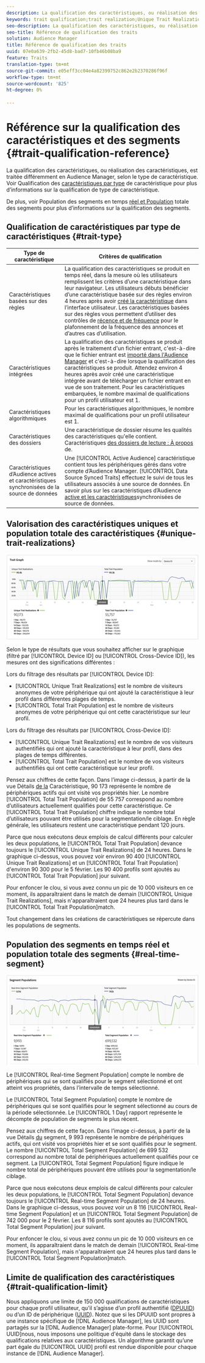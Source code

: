 ```yaml
---
description: La qualification des caractéristiques, ou réalisation des caractéristiques, est traitée différemment en Audience Manager, selon le type de caractéristique. Consultez le tableau ci-dessous pour obtenir des informations détaillées sur la qualification des caractéristiques.
keywords: trait qualification;trait realization;Unique Trait Realizations;UTR;Total Trait Population;TTP
seo-description: La qualification des caractéristiques, ou réalisation des caractéristiques, est traitée différemment en Audience Manager, selon le type de caractéristique. Consultez le tableau ci-dessous pour obtenir des informations détaillées sur la qualification des caractéristiques.
seo-title: Référence de qualification des traits
solution: Audience Manager
title: Référence de qualification des traits
uuid: 07e0a639-2fb2-45d8-bad7-10fb46b08ba9
feature: Traits
translation-type: tm+mt
source-git-commit: e05eff3cc04e4a82399752c862e2b2370286f96f
workflow-type: tm+mt
source-wordcount: '825'
ht-degree: 0%

---
```



# Référence sur la qualification des caractéristiques et des segments {#trait-qualification-reference}

La qualification des caractéristiques, ou réalisation des caractéristiques, est traitée différemment en Audience Manager, selon le type de caractéristique. Voir Qualification des [caractéristiques par type](#trait-type) de caractéristique pour plus d’informations sur la qualification de type de caractéristique.

De plus, voir Population des segments en temps [réel et Population](#real-time-segment) totale des segments pour plus d’informations sur la qualification des segments.



## Qualification de caractéristiques par type de caractéristiques {#trait-type}

| Type de caractéristique | Critères de qualification |
|---|---|
| Caractéristiques basées sur des règles | La qualification des caractéristiques se produit en temps réel, dans la mesure où les utilisateurs remplissent les critères d’une caractéristique dans leur navigateur. Les utilisateurs débuts bénéficier d’une caractéristique basée sur des règles environ 4 heures après avoir [créé la caractéristique](create-onboarded-rule-based-traits.md#create-rules-based-or-onboarded-traits) dans l’interface utilisateur. Les caractéristiques basées sur des règles vous permettent d’utiliser des contrôles de [récence et de fréquence](../segments/recency-and-frequency.md) pour le plafonnement de la fréquence des annonces et d’autres cas d’utilisation. |
| Caractéristiques intégrées | La qualification des caractéristiques se produit après le traitement d&#39;un fichier entrant, c&#39;est-à-dire que le fichier entrant est [importé dans l&#39;Audience Manager](../../faq/faq-inbound-data-ingestion.md) et c&#39;est-à-dire lorsque la qualification des caractéristiques se produit. Attendez environ 4 heures après avoir créé une caractéristique intégrée avant de télécharger un fichier entrant en vue de son traitement. Pour les caractéristiques embarquées, le nombre maximal de qualifications pour un profil utilisateur est 1. |
| Caractéristiques algorithmiques | Pour les caractéristiques algorithmiques, le nombre maximal de qualifications pour un profil utilisateur est 1. |
| Caractéristiques des dossiers | Une caractéristique de dossier résume les qualités des caractéristiques qu&#39;elle contient. Caractéristiques [des dossiers de lecture : À propos](about-folder-traits.md) de. |
| Caractéristiques d’Audience actives et caractéristiques synchronisées de la source de données | Une [!UICONTROL Active Audience] caractéristique contient tous les périphériques gérés dans votre compte d’Audience Manager. [!UICONTROL Data Source Synced Traits] effectuez le suivi de tous les utilisateurs associés à une source de données. En savoir plus sur les caractéristiques d’Audience [active et les caractéristiques](client-activity-synced-audience-traits.md)synchronisées de source de données. |

## Valorisation des caractéristiques uniques et population totale des caractéristiques {#unique-trait-realizations}

![réalisation de caractéristiques uniques](assets/trait-graph.png)

Selon le type de résultats que vous souhaitez afficher sur le graphique (filtré par [!UICONTROL Device ID] ou [!UICONTROL Cross-Device ID]), les mesures ont des significations différentes :

Lors du filtrage des résultats par [!UICONTROL Device ID]:

* [!UICONTROL Unique Trait Realizations] est le nombre de visiteurs anonymes de votre périphérique qui ont ajouté la caractéristique à leur profil dans différentes plages de temps.
* [!UICONTROL Total Trait Population] est le nombre de visiteurs anonymes de votre périphérique qui ont cette caractéristique sur leur profil.

Lors du filtrage des résultats par [!UICONTROL Cross-Device ID]:

* [!UICONTROL Unique Trait Realizations] est le nombre de vos visiteurs authentifiés qui ont ajouté la caractéristique à leur profil, dans des plages de temps différentes.
* [!UICONTROL Total Trait Population] est le nombre de vos visiteurs authentifiés qui ont cette caractéristique sur leur profil.

Pensez aux chiffres de cette façon. Dans l’image ci-dessus, à partir de la vue Détails [de la](../../features/traits/trait-details-page.md) Caractéristique, 90 173 représente le nombre de périphériques actifs qui ont visité vos propriétés hier. Le nombre [!UICONTROL Total Trait Population] de 55 757 correspond au nombre d’utilisateurs actuellement qualifiés pour cette caractéristique. Ce [!UICONTROL Total Trait Population] chiffre indique le nombre total d’utilisateurs pouvant être utilisés pour la segmentation/le ciblage. En règle générale, les utilisateurs restent une caractéristique pendant 120 jours.

Parce que nous exécutons deux emplois de calcul différents pour calculer les deux populations, le [!UICONTROL Total Trait Population] devance toujours le [!UICONTROL Unique Trait Realizations] de 24 heures. Dans le graphique ci-dessus, vous pouvez voir environ 90 400 [!UICONTROL Unique Trait Realizations] et un [!UICONTROL Total Trait Population] d&#39;environ 90 300 pour le 5 février. Les 90 400 profils sont ajoutés au [!UICONTROL Total Trait Population] jour suivant.

Pour enfoncer le clou, si vous avez connu un pic de 10 000 visiteurs en ce moment, ils apparaîtraient dans le match de demain [!UICONTROL Unique Trait Realizations], mais n&#39;apparaîtraient que 24 heures plus tard dans le [!UICONTROL Total Trait Population]match.

Tout changement dans les créations de caractéristiques se répercute dans les populations de segments.

## Population des segments en temps réel et population totale des segments {#real-time-segment}

![réalisation de caractéristiques uniques](assets/segment-graph.png)

Le [!UICONTROL Real-time Segment Population] compte le nombre de périphériques qui se sont qualifiés pour le segment sélectionné et ont atteint vos propriétés, dans l’intervalle de temps sélectionné.

Le [!UICONTROL Total Segment Population] compte le nombre de périphériques qui se sont qualifiés pour le segment sélectionné au cours de la période sélectionnée. Le [!UICONTROL 1 Day] rapport représente le décompte de population de segments le plus récent.

Pensez aux chiffres de cette façon. Dans l’image ci-dessus, à partir de la vue Détails [du](../../features/segments/segment-summary-view.md) segment, 9 993 représente le nombre de périphériques actifs, qui ont visité vos propriétés hier et se sont qualifiés pour le segment. Le nombre [!UICONTROL Total Segment Population] de 699 532 correspond au nombre total de périphériques actuellement qualifiés pour ce segment. La [!UICONTROL Total Segment Population] figure indique le nombre total de périphériques pouvant être utilisés pour la segmentation/le ciblage.

Parce que nous exécutons deux emplois de calcul différents pour calculer les deux populations, le [!UICONTROL Total Segment Population] devance toujours le [!UICONTROL Real-time Segment Population] de 24 heures. Dans le graphique ci-dessus, vous pouvez voir un 8 116 [!UICONTROL Real-time Segment Population] et un [!UICONTROL Total Segment Population] de 742 000 pour le 2 février. Les 8 116 profils sont ajoutés au [!UICONTROL Total Segment Population] jour suivant.

Pour enfoncer le clou, si vous avez connu un pic de 10 000 visiteurs en ce moment, ils apparaîtraient dans le match de demain [!UICONTROL Real-time Segment Population], mais n&#39;apparaîtraient que 24 heures plus tard dans le [!UICONTROL Total Segment Population]match.

## Limite de qualification des caractéristiques {#trait-qualification-limit}

Nous appliquons une limite de 150 000 qualifications de caractéristiques pour chaque profil utilisateur, qu’il s’agisse d’un profil authentifié ([DPUUID](../../reference/ids-in-aam.md)) ou d’un ID de périphérique ([UUID](../../reference/ids-in-aam.md)). Notez que si les DPUUID sont propres à une instance spécifique de [!DNL Audience Manager], les UUID sont partagés sur la [!DNL Audience Manager] plate-forme. Pour [!UICONTROL UUID]nous, nous imposons une politique d&#39;équité dans le stockage des qualifications relatives aux caractéristiques. Un algorithme garantit qu’une part égale du [!UICONTROL UUID] profil est rendue disponible pour chaque instance de [!DNL Audience Manager].

